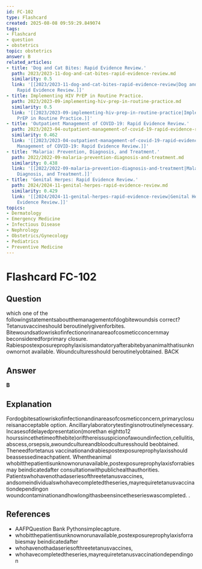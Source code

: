 ```yaml
---
id: FC-102
type: Flashcard
created: 2025-08-08 09:59:29.849074
tags:
- Flashcard
- question
- obstetrics
topic: obstetrics
answer: B
related_articles:
- title: 'Dog and Cat Bites: Rapid Evidence Review.'
  path: 2023/2023-11-dog-and-cat-bites-rapid-evidence-review.md
  similarity: 0.5
  link: '[[2023/2023-11-dog-and-cat-bites-rapid-evidence-review|Dog and Cat Bites:
    Rapid Evidence Review.]]'
- title: Implementing HIV PrEP in Routine Practice.
  path: 2023/2023-09-implementing-hiv-prep-in-routine-practice.md
  similarity: 0.5
  link: '[[2023/2023-09-implementing-hiv-prep-in-routine-practice|Implementing HIV
    PrEP in Routine Practice.]]'
- title: 'Outpatient Management of COVID-19: Rapid Evidence Review.'
  path: 2023/2023-04-outpatient-management-of-covid-19-rapid-evidence-review.md
  similarity: 0.462
  link: '[[2023/2023-04-outpatient-management-of-covid-19-rapid-evidence-review|Outpatient
    Management of COVID-19: Rapid Evidence Review.]]'
- title: 'Malaria: Prevention, Diagnosis, and Treatment.'
  path: 2022/2022-09-malaria-prevention-diagnosis-and-treatment.md
  similarity: 0.438
  link: '[[2022/2022-09-malaria-prevention-diagnosis-and-treatment|Malaria: Prevention,
    Diagnosis, and Treatment.]]'
- title: 'Genital Herpes: Rapid Evidence Review.'
  path: 2024/2024-11-genital-herpes-rapid-evidence-review.md
  similarity: 0.429
  link: '[[2024/2024-11-genital-herpes-rapid-evidence-review|Genital Herpes: Rapid
    Evidence Review.]]'
topics:
- Dermatology
- Emergency Medicine
- Infectious Disease
- Nephrology
- Obstetrics/Gynecology
- Pediatrics
- Preventive Medicine
---
```


# Flashcard FC-102

## Question

which one of the followingstatementsaboutthemanagementofdogbitewoundsis correct? Tetanusvaccineshould beroutinelygivenforbites. Bitewoundsatlowriskofinfectionorinanareaofcosmeticconcernmay beconsideredforprimary closure. Rabiespostexposureprophylaxisismandatoryafterabitebyananimalthatisunknownornot available. Woundculturesshould beroutinelyobtained. BACK

## Answer

**B**

## Explanation

Fordogbitesatlowriskofinfectionandinareasofcosmeticconcern,primaryclosureisanacceptable option. Ancillarylaboratorytestingisnotroutinelynecessary. Incasesofdelayedpresentation(morethan eightto12 hourssincethetimeofthebite)orifthereissuspicionofawoundinfection,cellulitis, abscess,orsepsis,awoundcultureandbloodculturesshould beobtained. Theneedfortetanus vaccinationandrabiespostexposureprophylaxisshould beassessedineachpatient. Whentheanimal whobitthepatientisunknownorunavailable,postexposureprophylaxisforrabiesmay beindicatedafter consultationwithpublichealthauthorities. Patientswhohavenothadaseriesofthreetetanusvaccines, andsomeindividualswhohavecompletedtheseries,mayrequiretetanusvaccinationdependingon woundcontaminationandhowlongithasbeensincetheserieswascompleted. .

## References

- AAFPQuestion Bank Pythonsimplecapture.
- whobitthepatientisunknownorunavailable,postexposureprophylaxisforrabiesmay beindicatedafter
- whohavenothadaseriesofthreetetanusvaccines,
- whohavecompletedtheseries,mayrequiretetanusvaccinationdependingon

